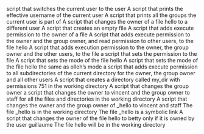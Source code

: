 script that switches the current user to the user
A script that prints the effective username of the current user
A script that prints all the groups the current user is part of
A script that changes the owner of a file hello to a different user
A script that creates an empty file
A script that adds execute permission to the owner of a file
A script that adds execute permission to the owner and the group owner, and read permission to other users, to the file hello
A script that adds execution permission to the owner, the group owner and the other users, to the file
a script that sets the permission to the file
A script that sets the mode of the file hello
A script that sets the mode of the file hello the same as olleh’s mode
a script that adds execute permission to all subdirectories of the current directory for the owner, the group owner and all other users
A script that creates a directory called my_dir with permissions 751 in the working directory
A script that changes the group owner
a script that changes the owner to vincent and the group owner to staff for all the files and directories in the working directory
A script that changes the owner and the group owner of _hello to vincent and staff
The file _hello is in the working directory
The file _hello is a symbolic link
A script that changes the owner of the file hello to betty only if it is owned by the user guillaume
The file hello will be in the working directory
